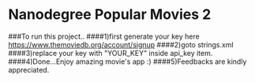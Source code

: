 # Nanodegree Popular Movies 2
###To run this project.. 
####1)first generate your key here https://www.themoviedb.org/account/signup 
####2)goto strings.xml 
####3)replace your key with "YOUR_KEY" inside api_key item. 
####4)Done...Enjoy amazing movie's app :) 
####5)Feedbacks are kindly appreciated.
